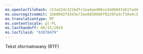 ```yaml
---
ms.openlocfilehash: c53ad24c321bdfc1ea4aa408ce3ddb04feb1fadd
ms.sourcegitcommit: 1bb00d2f4343e73ae8d58668f02297a3cf10a4c1
ms.translationtype: MT
ms.contentlocale: pl-PL
ms.lasthandoff: 06/15/2019
ms.locfileid: "63878479"
---
```

Tekst sformatowany (RTF)